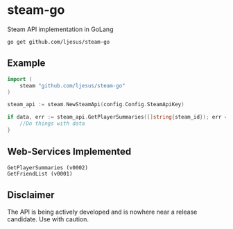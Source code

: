 # steam-go
Steam API implementation in GoLang

    go get github.com/ljesus/steam-go

Example
-------

```go
import (
	steam "github.com/ljesus/steam-go"
)

steam_api := steam.NewSteamApi(config.Config.SteamApiKey)

if data, err := steam_api.GetPlayerSummaries([]string{steam_id}); err == nil {
	//Do things with data
}
```

Web-Services Implemented
---------

	GetPlayerSummaries (v0002)
	GetFriendList (v0001)

Disclaimer
--------

The API is being actively developed and is nowhere near a release candidate. Use with caution.

